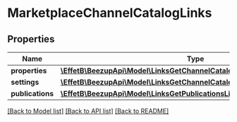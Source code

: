 # MarketplaceChannelCatalogLinks

## Properties
Name | Type | Description | Notes
------------ | ------------- | ------------- | -------------
**properties** | [**\EffetB\BeezupApi\Model\LinksGetChannelCatalogMarketplacePropertiesLink**](LinksGetChannelCatalogMarketplacePropertiesLink.md) |  | 
**settings** | [**\EffetB\BeezupApi\Model\LinksGetChannelCatalogMarketplaceSettingsLink**](LinksGetChannelCatalogMarketplaceSettingsLink.md) |  | 
**publications** | [**\EffetB\BeezupApi\Model\LinksGetPublicationsLink**](LinksGetPublicationsLink.md) |  | [optional] 

[[Back to Model list]](../README.md#documentation-for-models) [[Back to API list]](../README.md#documentation-for-api-endpoints) [[Back to README]](../README.md)



